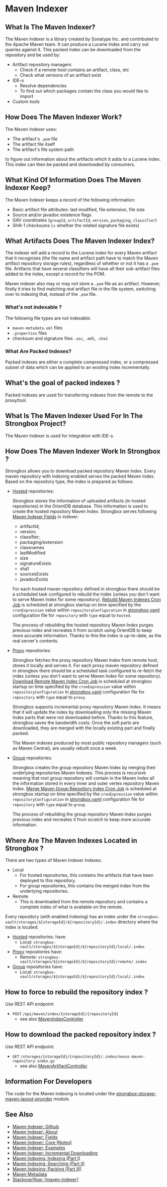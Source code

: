 # Maven Indexer

## What Is The Maven Indexer?

The Maven Indexer is a library created by Sonatype Inc. and contributed to the Apache Maven team. It can produce a 
Lucene Index and carry out queries against it. This packed index can be downloaded from the repository and be used by:

* Artifact repository managers
    * Check if a remote host contains an artifact, class, etc
    * Check what versions of an artifact exist
* IDE-s
    * Resolve dependencies
    * To find out which packages contain the class you would like to import
* Custom tools

## How Does The Maven Indexer Work?

The Maven Indexer uses:

* The artifact's `.pom` file
* The artifact file itself 
* The artifact's file system path 

to figure out information about the artifacts which it adds to a Lucene index. 
This index can then be packed and downloaded by consumers. 

## What Kind Of Information Does The Maven Indexer Keep?

The Maven Indexer keeps a record of the following information:

* Basic artifact file attributes: last modified, file extension, file size
* Source and/or javadoc existence flags
* GAV coordinates (`groupId`, `artifactId`, `version`, `packaging`, `classifier`)
* SHA-1 checksums (+ whether the related signature file exists)

## What Artifacts Does The Maven Indexer Index?

The indexer will add a record to the Lucene index for every Maven artifact that it recognizes (the file name and 
artifact path have to match the Maven artifact repository storage rules), regardless of whether or not 
it has a `.pom` file. Artifacts that have several classifiers will have all their sub-artifact files added to the index, 
except a record for the POM. 

Maven indexer also may or may not store a `.pom` file as an artifact. However, firstly it tries to find matching _real_ 
artifact file in the file system, switching over to indexing that, instead of the `.pom` file.

### What's not indexable ?

The following file types are not indexable:

* `maven-metadata.xml` files
* `.properties` files
* checksum and signature files `.asc`, `.md5`, `.sha1`

### What Are Packed Indexes?

Packed indexes are either a complete compressed index, or a compressed subset of data which can be applied to an 
existing index incrementally.

## What's the goal of packed indexes ?

Packed indexes are used for transferring indexes from the remote to the proxy/tool. 

## What Is The Maven Indexer Used For In The Strongbox Project?

The Maven Indexer is used for integration with IDE-s.

## How Does The Maven Indexer Work In Strongbox ?

Strongbox allows you to download packed repository Maven Index. Every maven repository with indexing enabled serves the packed Maven Index. 
Based on the repository type, the index is prepared as follows:

* [Hosted][hosted-repositories-link] repositories:

  Strongbox stores the information of uploaded artifacts (in hosted repositories) in the OrientDB database. This Information is used 
  to create the hosted repository Maven Index. Strongbox serves following [Maven Indexer Fields][maven-indexer-fields-link] in indexer:

  * artifactId;
  * version;
  * classifier;
  * packaging/extension 
  * classnames
  * lastModified
  * size
  * signatureExists 
  * sha1
  * sourcesExists
  * javadocExists
  
  For each hosted maven repository defined in strongbox there should be a scheduled task configured to rebuild the index (unless you don't 
  want to serve Maven Index for some repository). [Rebuild Maven Indexes Cron Job](https://github.com/strongbox/strongbox/blob/master/strongbox-storage/strongbox-storage-layout-providers/strongbox-storage-maven-layout/strongbox-storage-maven-layout-provider/src/main/java/org/carlspring/strongbox/cron/jobs/RebuildMavenIndexesCronJob.java)
  is scheduled at strongbox startup on time specified by the `cronExpression` value within `repositoryConfiguration` in [strongbox.yaml][strongbox-yaml-link]
  configuration file for `repository` with `type` equal to `hosted`.
  
  The process of rebuilding the hosted repository Maven Index purges previous index and recreates it from scratch using OrientDB to keep 
  more accurate information. Thanks to this the index is up-to-date, as the real server's contents. 
  
* [Proxy][proxy-repositories-link] repositories:

  Strongbox fetches the proxy repository Maven Index from remote host, stores it locally and serves it. For each proxy maven repository 
  defined in strongbox there should be a scheduled task configured to re-fetch the index (unless you don't want to serve Maven Index 
  for some repository). [Download Remote Maven Index Cron Job](https://github.com/strongbox/strongbox/blob/master/strongbox-storage/strongbox-storage-layout-providers/strongbox-storage-maven-layout/strongbox-storage-maven-layout-provider/src/main/java/org/carlspring/strongbox/cron/jobs/DownloadRemoteMavenIndexCronJob.java)
  is scheduled at strongbox startup on time specified by the `cronExpression` value within `repositoryConfiguration` in [strongbox.yaml][strongbox-yaml-link]
  configuration file for `repository` with `type` equal to `proxy`.
  
  Strongbox supports incremental proxy repository Maven Index. It means that it will update the index by downloading only the missing Maven 
  Index parts that were not downloaded before. Thanks to this feature, strongbox saves the bandwidth costs. Once the soft parts are downloaded,
  they are merged with the locally existing part and finally packed.
  
  The Maven indexes produced by most public repository managers (such as Maven Central), are usually rebuilt once a week.

* [Group][group-repositories-link] repositories:

  Strongbox creates the group repository Maven Index by merging their underlying repositories Maven Indexes. This process is recursive meaning that
  root group repository will contain in the Maven Index all the information stored in every inner and outer vertex repository Maven Index.
  [Merge Maven Group Repository Index Cron Job](https://github.com/strongbox/strongbox/blob/master/strongbox-storage/strongbox-storage-layout-providers/strongbox-storage-maven-layout/strongbox-storage-maven-layout-provider/src/main/java/org/carlspring/strongbox/cron/jobs/MergeMavenGroupRepositoryIndexCronJob.java)
  is scheduled at strongbox startup on time specified by the `cronExpression` value within `repositoryConfiguration` in [strongbox.yaml][strongbox-yaml-link]
  configuration file for `repository` with `type` equal to `group`.
  
  The process of rebuilding the group repository Maven Index purges previous index and recreates it from scratch to keep more accurate information. 

## Where Are The Maven Indexes Located in Strongbox ?

There are two types of Maven Indexer indexes:

* Local
    * For hosted repositories, this contains the artifacts that have been deployed to this repository.
    * For group repositories, this contains the merged index from the underlying repositories.
* Remote
    * This is downloaded from the remote repository and contains a complete index of what is available on the remote.

Every repository (with enabled indexing) has an index under the `strongbox-vault/storages/${storageId}/${repositoryId}/.index` directory 
where the index is located.

* [Hosted][hosted-repositories-link] repositories: have:
    * Local: `strongbox-vault/storages/${storageId}/${repositoryId}/local/.index`
* [Proxy][proxy-repositories-link] repositories have:
    * Remote: `strongbox-vault/storages/${storageId}/${repositoryId}/remote/.index`
* [Group][group-repositories-link] repositories have:
    * Local: `strongbox-vault/storages/${storageId}/${repositoryId}/local/.index`

## How to force to rebuild the repository index ?

Use REST API endpoint:

* `POST` `/api/maven/index/{storageId}/{repositoryId}`
  * see also [MavenIndexController](https://github.com/strongbox/strongbox/blob/master/strongbox-web-core/src/main/java/org/carlspring/strongbox/controllers/layout/maven/MavenIndexController.java)

## How to download the packed repository index ?

Use REST API endpoint:

* `GET` `/storages/{storageId}/{repositoryId}/.index/nexus-maven-repository-index.gz`
  * see also [MavenArtifactController](https://github.com/strongbox/strongbox/blob/master/strongbox-web-core/src/main/java/org/carlspring/strongbox/controllers/layout/maven/MavenArtifactController.java)

## Information For Developers

The code for the Maven indexing is located under the [strongbox-storage-maven-layout-provider] module.

## See Also
* [Maven Indexer: Github](https://github.com/apache/maven-indexer/)
* [Maven Indexer: About](http://maven.apache.org/maven-indexer-archives/maven-indexer-LATEST/index.html)
* [Maven Indexer: Fields][maven-indexer-fields-link]
* [Maven Indexer: Core (Notes)](https://github.com/apache/maven-indexer/tree/master/indexer-core)
* [Maven Indexer: Examples](https://github.com/apache/maven-indexer/tree/master/indexer-examples)
* [Maven Indexer: Incremental Downloading](http://blog.sonatype.com/2009/05/nexus-indexer-20-incremental-downloading/)
* [Maven Indexing: Indexing (Part I)](http://www.sonatype.com/people/2009/06/nexus-indexer-api-part-1/)
* [Maven Indexing: Searching (Part II)](http://www.sonatype.com/people/2009/06/nexus-indexer-api-part-2/)
* [Maven Indexing: Packing (Part III)](http://blog.sonatype.com/2009/09/nexus-indexer-api-part-3/)
* [Maven Metadata](./metadata/maven-metadata.md)
* [Stackoverflow: [maven-indexer]](http://stackoverflow.com/questions/tagged/maven-indexer)


[strongbox-yaml-link]: https://github.com/strongbox/strongbox/blob/master/strongbox-resources/strongbox-storage-api-resources/src/main/resources/etc/conf/strongbox.yaml
[maven-indexer-fields-link]: http://maven.apache.org/maven-indexer-archives/maven-indexer-LATEST/indexer-core/index.html
[hosted-repositories-link]: ../knowledge-base/repositories.md#hosted
[proxy-repositories-link]: ../knowledge-base/repositories.md#proxy
[group-repositories-link]: ../knowledge-base/repositories.md#group
[strongbox-storage-maven-layout-provider]: https://github.com/strongbox/strongbox/tree/master/strongbox-storage/strongbox-storage-layout-providers/strongbox-storage-maven-layout/strongbox-storage-maven-layout-provider

